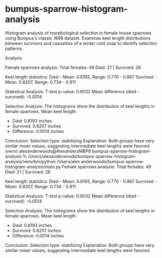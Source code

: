 # bumpus-sparrow-histogram-analysis
Histogram analysis of morphological selection in female house sparrows using Bumpus's classic 1898 dataset. Examines keel length distributions between survivors and casualties of a winter cold snap to identify selection patterns.

Analysis

Female sparrows analysis:
Total females: 49
Died: 21 | Survived: 28

Keel length statistics:
Died - Mean: 0.8193, Range: 0.770 - 0.867
Survived - Mean: 0.8207, Range: 0.734 - 0.911

Statistical Analysis:
T-test p-value: 0.9032
Mean difference (died - survived): -0.0014

Selection Analysis:
The histograms show the distribution of keel lengths in female sparrows.
Mean keel length:
- Died: 0.8193 inches
- Survived: 0.8207 inches
- Difference: 0.0014 inches

Conclusion:
Selection type: stabilizing
Explanation: Both groups have very similar mean values, suggesting intermediate keel lengths were favored.
(venv) alexanderwoods@AlexandersMBP8 bumpus-sparrow-histogram-analysis % /Users/alexanderwoods/bumpus-sparrow-histogram-analysis/venv/bin/python /Users/alex
anderwoods/bumpus-sparrow-histogram-analysis/main.py
Female sparrows analysis:
Total females: 49
Died: 21 | Survived: 28

Keel length statistics:
Died - Mean: 0.8193, Range: 0.770 - 0.867
Survived - Mean: 0.8207, Range: 0.734 - 0.911

Statistical Analysis:
T-test p-value: 0.9032
Mean difference (died - survived): -0.0014

Selection Analysis:
The histograms show the distribution of keel lengths in female sparrows.
Mean keel length:
- Died: 0.8193 inches
- Survived: 0.8207 inches
- Difference: 0.0014 inches

Conclusion:
Selection type: stabilizing
Explanation: Both groups have very similar mean values, suggesting intermediate keel lengths were favored.